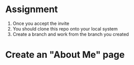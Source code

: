 # Assignment
1. Once you accept the invite 
2. You should clone this repo onto your local system
3. Create a branch and work from the branch you created

# Create an "About Me" page